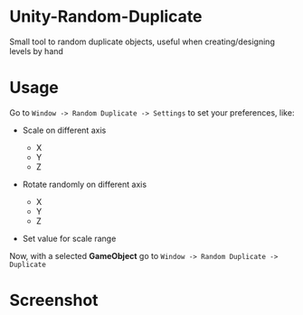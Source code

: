 # Unity-Random-Duplicate
Small tool to random duplicate objects, useful when creating/designing levels by hand

# Usage
Go to `Window -> Random Duplicate -> Settings` to set your preferences, like:
- Scale on different axis
  - X
  - Y
  - Z

- Rotate randomly on different axis
  - X
  - Y
  - Z

- Set value for scale range

Now, with a selected **GameObject** go to `Window -> Random Duplicate -> Duplicate`

# Screenshot
